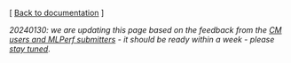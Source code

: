 ﻿[ [Back to documentation](README.md) ]

*20240130: we are updating this page based on the feedback from the [CM users and MLPerf submitters](https://github.com/mlcommons/ck/issues/1052) -
 it should be ready within a week - please [stay tuned](https://discord.gg/JjWNWXKxwT)*.